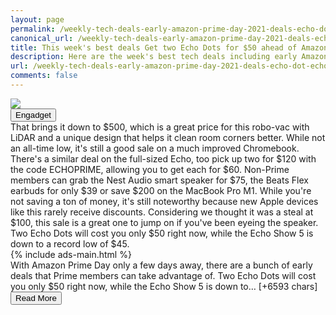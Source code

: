 ```yaml
---
layout: page
permalink: /weekly-tech-deals-early-amazon-prime-day-2021-deals-echo-dot-echo-show-5-beats-flex-earbuds-154501984.html
canonical_url: /weekly-tech-deals-early-amazon-prime-day-2021-deals-echo-dot-echo-show-5-beats-flex-earbuds-154501984.html
title: This week's best deals Get two Echo Dots for $50 ahead of Amazon Prime Day
description: Here are the week's best tech deals including early Amazon Prime Day 2021 deals on Echo Dots and the Echo Show 5, and the Beats Flex earbuds for $39..
url: /weekly-tech-deals-early-amazon-prime-day-2021-deals-echo-dot-echo-show-5-beats-flex-earbuds-154501984.html
comments: false
---
```


<div class="row">
<div class="col-12">
<img src="https://s.yimg.com/os/creatr-uploaded-images/2020-10/b8416fc0-14e3-11eb-bcf7-a9951d87a21f">
</div>
</div>
<div class="row">
<div class="col-12 mt-2">
<button type="button" class="btn btn-outline-info">Engadget</button>
</div>
</div>
<div class="row">
<div class="col-12">
<div>That brings it down to $500, which is a great price for this robo-vac with LiDAR and a unique design that helps it clean room corners better. While not an all-time low, it's still a good sale on a much improved Chromebook. There's a similar deal on the full-sized Echo, too  pick up two for $120 with the code ECHOPRIME, allowing you to get each for $60. Non-Prime members can grab the Nest Audio smart speaker for $75, the Beats Flex earbuds for only $39 or save $200 on the MacBook Pro M1. While you're not saving a ton of money, it's still noteworthy because new Apple devices like this rarely receive discounts. Considering we thought it was a steal at $100, this sale is a great one to jump on if you've been eyeing the speaker. Two Echo Dots will cost you only $50 right now, while the Echo Show 5 is down to a record low of $45.</div>
</div>
</div>
<div class="row">
<div class="col-12">


<div class="row">
  {% include ads-main.html %}
</div>

<div>With Amazon Prime Day only a few days away, there are a bunch of early deals that Prime members can take advantage of. Two Echo Dots will cost you only $50 right now, while the Echo Show 5 is down to… [+6593 chars]</div>
</div>
</div>
<div class="row">
<div class="col-12 text-center">
<a href="https://www.engadget.com/weekly-tech-deals-early-amazon-prime-day-2021-deals-echo-dot-echo-show-5-beats-flex-earbuds-154501984.html">
<button type="button" class="btn btn-info">Read More</button>
</a>
</div>
</div>
